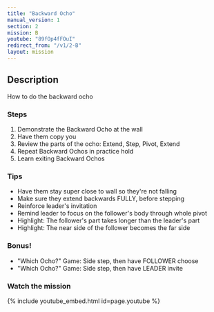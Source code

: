 ```yaml
---
title: "Backward Ocho"
manual_version: 1
section: 2
mission: B
youtube: "89fOp4fFOuI"
redirect_from: "/v1/2-B"
layout: mission
---
```




## Description

How to do the backward ocho

### Steps

1. Demonstrate the Backward Ocho at the wall
2. Have them copy you
3. Review the parts of the ocho: Extend, Step, Pivot, Extend
4. Repeat Backward Ochos in practice hold
5. Learn exiting Backward Ochos

### Tips

* Have them stay super close to wall so they're not falling
* Make sure they extend backwards FULLY, before stepping
* Reinforce leader's invitation
* Remind leader to focus on the follower's body through whole pivot
* Highlight: The follower's part takes longer than the leader's part
* Highlight: The near side of the follower becomes the far side

### Bonus!

* "Which Ocho?" Game: Side step, then have FOLLOWER choose
* "Which Ocho?" Game: Side step, then have LEADER invite

### Watch the mission

{% include youtube_embed.html id=page.youtube %}



